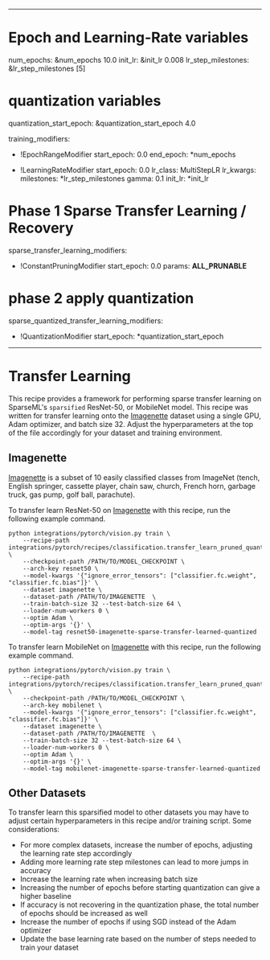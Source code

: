 <!--
Copyright (c) 2021 - present / Neuralmagic, Inc. All Rights Reserved.

Licensed under the Apache License, Version 2.0 (the "License");
you may not use this file except in compliance with the License.
You may obtain a copy of the License at

   http://www.apache.org/licenses/LICENSE-2.0

Unless required by applicable law or agreed to in writing,
software distributed under the License is distributed on an "AS IS" BASIS,
WITHOUT WARRANTIES OR CONDITIONS OF ANY KIND, either express or implied.
See the License for the specific language governing permissions and
limitations under the License.
-->

---
# Epoch and Learning-Rate variables
num_epochs: &num_epochs 10.0
init_lr: &init_lr 0.008
lr_step_milestones: &lr_step_milestones [5]

# quantization variables
quantization_start_epoch: &quantization_start_epoch 4.0

training_modifiers:
  - !EpochRangeModifier
    start_epoch: 0.0
    end_epoch: *num_epochs
    
  - !LearningRateModifier
    start_epoch: 0.0
    lr_class: MultiStepLR
    lr_kwargs:
      milestones: *lr_step_milestones
      gamma: 0.1
    init_lr: *init_lr

# Phase 1 Sparse Transfer Learning / Recovery
sparse_transfer_learning_modifiers:
  - !ConstantPruningModifier
    start_epoch: 0.0
    params: __ALL_PRUNABLE__

# phase 2 apply quantization
sparse_quantized_transfer_learning_modifiers:
  - !QuantizationModifier
    start_epoch: *quantization_start_epoch

---
# Transfer Learning

This recipe provides a framework for performing sparse transfer learning on
SparseML's `sparsified` ResNet-50, or MobileNet model.  This recipe was written for transfer learning
onto the [Imagenette](https://github.com/fastai/imagenette) dataset using
a single GPU, Adam optimizer, and batch size 32.  Adjust the hyperparameters at the top of the file accordingly
for your dataset and training environment.

## Imagenette
[Imagenette](https://github.com/fastai/imagenette) is a subset of 10 easily classified classes from ImageNet (tench, English springer, cassette player, chain saw, church, French horn, garbage truck, gas pump, golf ball, parachute).


To transfer learn ResNet-50 on [Imagenette](https://github.com/fastai/imagenette) with this recipe, run the following example command.

```
python integrations/pytorch/vision.py train \
    --recipe-path integrations/pytorch/recipes/classification.transfer_learn_pruned_quantized.md \
    --checkpoint-path /PATH/TO/MODEL_CHECKPOINT \
    --arch-key resnet50 \
    --model-kwargs '{"ignore_error_tensors": ["classifier.fc.weight", "classifier.fc.bias"]}' \
    --dataset imagenette \
    --dataset-path /PATH/TO/IMAGENETTE  \
    --train-batch-size 32 --test-batch-size 64 \
    --loader-num-workers 0 \
    --optim Adam \
    --optim-args '{}' \
    --model-tag resnet50-imagenette-sparse-transfer-learned-quantized
```

To transfer learn MobileNet on [Imagenette](https://github.com/fastai/imagenette) with this recipe, run the following example command.

```
python integrations/pytorch/vision.py train \
    --recipe-path  integrations/pytorch/recipes/classification.transfer_learn_pruned_quantized.md \
    --checkpoint-path /PATH/TO/MODEL_CHECKPOINT \
    --arch-key mobilenet \
    --model-kwargs '{"ignore_error_tensors": ["classifier.fc.weight", "classifier.fc.bias"]}' \
    --dataset imagenette \
    --dataset-path /PATH/TO/IMAGENETTE  \
    --train-batch-size 32 --test-batch-size 64 \
    --loader-num-workers 0 \
    --optim Adam \
    --optim-args '{}' \
    --model-tag mobilenet-imagenette-sparse-transfer-learned-quantized
```
## Other Datasets
To transfer learn this sparsified model to other datasets
you may have to adjust certain hyperparameters in this recipe and/or training script.
Some considerations:
* For more complex datasets, increase the number of epochs, adjusting the learning rate step accordingly
* Adding more learning rate step milestones can lead to more jumps in accuracy
* Increase the learning rate when increasing batch size
* Increasing the number of epochs before starting quantization can give a higher baseline
* If accuracy is not recovering in the quantization phase, the total number of epochs should be increased as well
* Increase the number of epochs if using SGD instead of the Adam optimizer
* Update the base learning rate based on the number of steps needed to train your dataset 
